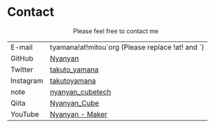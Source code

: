 # Contact

<div style="text-align:center">
	Please feel free to contact me
</div>


<div class="table_wrapper"><table>
<tbody>
<td>E-mail</td>
<td>tyamana!at!mitou`org (Please replace !at! and `)</td>
</tr>
<tr>
<td>GitHub</td>
<td><a href="https://github.com/Nyanyan/" target="_blank" el="”noopener" noreferrer”="">Nyanyan</a></td>
</tr>
<tr>
<td>Twitter</td>
<td><a href="https://twitter.com/takuto_yamana" target="_blank" el="”noopener" noreferrer”="">takuto_yamana</a></td>
</tr>
<tr>
<td>Instagram</td>
<td><a href="https://www.instagram.com/takutoyamana/" target="_blank" el="”noopener" noreferrer”="">takutoyamana</a></td>
</tr>
<tr>
<td>note</td>
<td><a href="https://note.com/nyanyan_cubetech" target="_blank" el="”noopener" noreferrer”="">nyanyan_cubetech</a></td>
</tr>
<tr>
<td>Qiita</td>
<td><a href="https://qiita.com/Nyanyan_Cube" target="_blank" el="”noopener" noreferrer”="">Nyanyan_Cube</a></td>
</tr>
<tr>
<td>YouTube</td>
<td><a href="https://www.youtube.com/channel/UCOMdTI1hhcNsWI3w4FkT2IQ" target="_blank" el="”noopener" noreferrer”="">Nyanyan - Maker</a></td>
</tr>
</tbody></table></div>